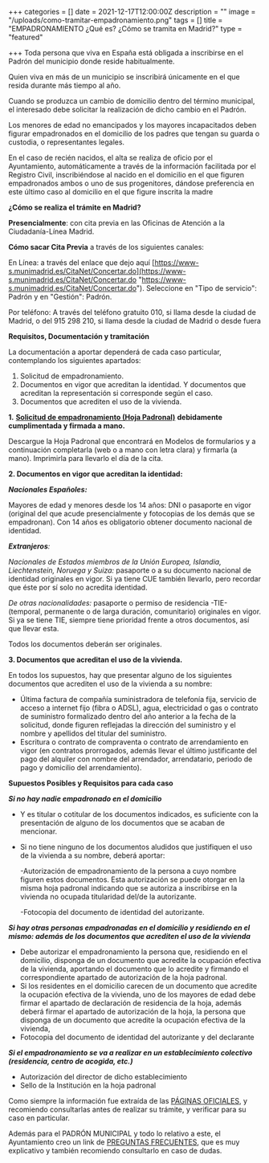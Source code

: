 +++
categories = []
date = 2021-12-17T12:00:00Z
description = ""
image = "/uploads/como-tramitar-empadronamiento.png"
tags = []
title = "EMPADRONAMIENTO ¿Qué es? ¿Cómo se tramita en Madrid?"
type = "featured"

+++
Toda persona que viva en España está obligada a inscribirse en el Padrón del municipio donde reside habitualmente.

Quien viva en más de un municipio se inscribirá únicamente en el que resida durante más tiempo al año.

Cuando se produzca un cambio de domicilio dentro del término municipal, el interesado debe solicitar la realización de dicho cambio en el Padrón.

Los menores de edad no emancipados y los mayores incapacitados deben figurar empadronados en el domicilio de los padres que tengan su guarda o custodia, o representantes legales.

En el caso de recién nacidos, el alta se realiza de oficio por el Ayuntamiento, automáticamente a través de la información facilitada por el Registro Civil, inscribiéndose al nacido en el domicilio en el que figuren empadronados ambos o uno de sus progenitores, dándose preferencia en este último caso al domicilio en el que figure inscrita la madre

**¿Cómo se realiza el trámite en Madrid?**

**Presencialmente**: con cita previa en las Oficinas de Atención a la Ciudadanía-Línea Madrid.

**Cómo sacar Cita Previa** a través de los siguientes canales:

En Línea: a través del enlace que dejo aquí  [https://www-s.munimadrid.es/CitaNet/Concertar.do](https://www-s.munimadrid.es/CitaNet/Concertar.do "https://www-s.munimadrid.es/CitaNet/Concertar.do"). Seleccione en "Tipo de servicio": Padrón y en "Gestión": Padrón.

Por teléfono: A través del teléfono gratuito 010, si llama desde la ciudad de Madrid, o del 915 298 210, si llama desde la ciudad de Madrid o desde fuera

**Requisitos, Documentación y tramitación**

La documentación a aportar dependerá de cada caso particular, contemplando los siguientes apartados:

1. Solicitud de empadronamiento.
2. Documentos en vigor que acreditan la identidad. Y documentos que acreditan la representación si corresponde según el caso.
3. Documentos que acrediten el uso de la vivienda.

**1.** [**Solicitud de empadronamiento (Hoja Padronal)**](https://sede.madrid.es/UnidadesDescentralizadas/UDCEstadistica/TramitesMunicipales/Ficheros/Hojapadronal.pdf "HojaPadronal") **debidamente cumplimentada y firmada a mano.**

Descargue la Hoja Padronal que encontrará en Modelos de formularios y a continuación completarla (web o a mano con letra clara) y firmarla (a mano). Imprimirla para llevarlo el día de la cita.

**2. Documentos en vigor que acreditan la identidad:**

**_Nacionales Españoles:_**

Mayores de edad y menores desde los 14 años: DNI o pasaporte en vigor (original del que acude presencialmente y fotocopias de los demás que se empadronan). Con 14 años es obligatorio obtener documento nacional de identidad.

**_Extranjeros_**_:_

_Nacionales de Estados miembros de la Unión Europea, Islandia, Liechtenstein, Noruega y Suiza:_ pasaporte o a su documento nacional de identidad originales en vigor. Si ya tiene CUE también llevarlo, pero recordar que éste por sí solo no acredita identidad.

_De otras nacionalidades:_ pasaporte o permiso de residencia -TIE- (temporal, permanente o de larga duración, comunitario) originales en vigor. Si ya se tiene TIE, siempre tiene prioridad frente a otros documentos, así que llevar esta.

Todos los documentos deberán ser originales.

**3. Documentos que acreditan el uso de la vivienda.**

En todos los supuestos, hay que presentar alguno de los siguientes documentos que acrediten el uso de la vivienda a su nombre:

* Última factura de compañía suministradora de telefonía fija, servicio de acceso a internet fijo (fibra o ADSL), agua, electricidad o gas o contrato de suministro formalizado dentro del año anterior a la fecha de la solicitud, donde figuren reflejadas la dirección del suministro y el nombre y apellidos del titular del suministro.
* Escritura o contrato de compraventa o contrato de arrendamiento en vigor (en contratos prorrogados, además llevar el último justificante del pago del alquiler con nombre del arrendador, arrendatario, periodo de pago y domicilio del arrendamiento).

**Supuestos Posibles y Requisitos para cada caso**

**_Si no hay nadie empadronado en el domicilio_**

* Y es titular o cotitular de los documentos indicados, es suficiente con la presentación de alguno de los documentos que se acaban de mencionar.
* Si no tiene ninguno de los documentos aludidos que justifiquen el uso de la vivienda a su nombre, deberá aportar:

  \-Autorización de empadronamiento de la persona a cuyo nombre figuren estos documentos. Esta autorización se puede otorgar en la misma hoja padronal indicando que se autoriza a inscribirse en la vivienda no ocupada titularidad del/de la autorizante.

  \-Fotocopia del documento de identidad del autorizante.

**_Si hay otras personas empadronadas en el domicilio y residiendo en el mismo: además de los documentos que acrediten el uso de la vivienda_**

* Debe autorizar el empadronamiento la persona que, residiendo en el domicilio, disponga de un documento que acredite la ocupación efectiva de la vivienda, aportando el documento que lo acredite y firmando el correspondiente apartado de autorización de la hoja padronal.
* Si los residentes en el domicilio carecen de un documento que acredite la ocupación efectiva de la vivienda, uno de los mayores de edad debe firmar el apartado de declaración de residencia de la hoja, además deberá firmar el apartado de autorización de la hoja, la persona que disponga de un documento que acredite la ocupación efectiva de la vivienda,
* Fotocopia del documento de identidad del autorizante y del declarante

**_Si el empadronamiento se va a realizar en un establecimiento colectivo (residencia, centro de acogida, etc.)_**

* Autorización del director de dicho establecimiento
* Sello de la Institución en la hoja padronal

Como siempre la información fue extraída de las [PÁGINAS OFICIALES](https://sede.madrid.es/portal/site/tramites/menuitem.62876cb64654a55e2dbd7003a8a409a0/?vgnextoid=3e3debb41f6e2410VgnVCM2000000c205a0aRCRD&vgnextchannel=775ba38813180210VgnVCM100000c90da8c0RCRD&vgnextfmt=default), y recomiendo consultarlas antes de realizar su trámite, y verificar para su caso en particular.

Además para el PADRÓN MUNICIPAL y todo lo relativo a este, el Ayuntamiento creo un link de [PREGUNTAS FRECUENTES](https://sede.madrid.es/portal/site/tramites/menuitem.1f3361415fda829be152e15284f1a5a0/?vgnextoid=ebde77db57d64410VgnVCM2000000c205a0aRCRD&vgnextchannel=775ba38813180210VgnVCM100000c90da8c0RCRD&vgnextfmt=default), que es muy explicativo y también recomiendo consultarlo en caso de dudas.